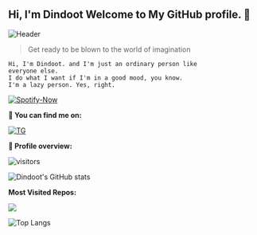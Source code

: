 ## Hi, I'm Dindoot Welcome to My GitHub profile. 👋

![Header](https://te.legra.ph/file/b2603527582fd5408d894.jpg)

> Get ready to be blown to the world of imagination

```
Hi, I'm Dindoot. and I'm just an ordinary person like 
everyone else.
I do what I want if I'm in a good mood, you know. 
I'm a lazy person. Yes, right.
```

<a href="https://open.spotify.com/user/uf4sfk37elcwr2px2w9q72fpk" > <img src="https://spotify-github-profile.vercel.app/api/view?uid=tgymctc9gtq4k8oyows4cw5hu&cover_image=true&theme=novatorem" alt="Spotify-Now" /></a>
  </p>


**:email: You can find me on:**

[![TG](https://img.shields.io/badge/-Telegram-0088CC?style=flat&logo=Telegram&logoColor=white&link=https://t.me/Ohhabbang)](https://t.me/Ohhabbang) <br />

**:pushpin: Profile overview:**

![visitors](https://visitor-badge.laobi.icu/badge?page_id=page.id=Dindoot.Dindoot)

![Dindoot's GitHub stats](https://github-readme-stats.vercel.app/api?username=Dindoot&show_icons=true&hide=prs,contribs)

**Most Visited Repos:**

<a href="https://github.com/Dindoot/mobile_project"><img src="https://github-readme-stats.vercel.app/api/pin/?username=Dindoot&repo=mobile_project&show_owner=true"></a>

![Top Langs](https://github-readme-stats.vercel.app/api/top-langs/?username=Dindoot&layout=compact)
